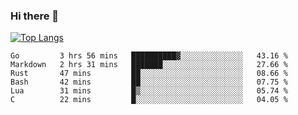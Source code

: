 ### Hi there 👋

<!--
**3Xpl0it3r/3Xpl0it3r** is a ✨ _special_ ✨ repository because its `README.md` (this file) appears on your GitHub profile.

Here are some ideas to get you started:

- 🔭 I’m currently working on ...
- 🌱 I’m currently learning ...
- 👯 I’m looking to collaborate on ...
- 🤔 I’m looking for help with ...
- 💬 Ask me about ...
- 📫 How to reach me: ...
- 😄 Pronouns: ...
- ⚡ Fun fact: ...
-->


[![Top Langs](https://github-readme-stats.vercel.app/api/top-langs/?username=3Xpl0it3r&layout=compact)](https://github.com/3Xpl0it3r/3Xpl0it3r)

<!--START_SECTION:waka-->

```text
Go         3 hrs 56 mins   ██████████▓░░░░░░░░░░░░░░   43.16 %
Markdown   2 hrs 31 mins   ███████░░░░░░░░░░░░░░░░░░   27.66 %
Rust       47 mins         ██░░░░░░░░░░░░░░░░░░░░░░░   08.66 %
Bash       42 mins         ██░░░░░░░░░░░░░░░░░░░░░░░   07.75 %
Lua        31 mins         █▒░░░░░░░░░░░░░░░░░░░░░░░   05.74 %
C          22 mins         █░░░░░░░░░░░░░░░░░░░░░░░░   04.05 %
```

<!--END_SECTION:waka-->
